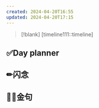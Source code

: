 ```yaml
---
created: 2024-04-20T16:55
updated: 2024-04-20T17:15
---
```

> [!blank] 
> [timeline111::timeline]
## ✅Day planner 


## ✏闪念


## 🏳️‍🌈金句